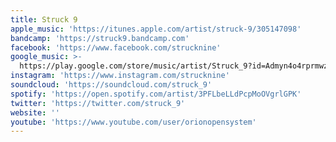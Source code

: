 ```yaml
---
title: Struck 9
apple_music: 'https://itunes.apple.com/artist/struck-9/305147098'
bandcamp: 'https://struck9.bandcamp.com'
facebook: 'https://www.facebook.com/strucknine'
google_music: >-
  https://play.google.com/store/music/artist/Struck_9?id=Admyn4o4rprmwz6lqovdwgj35uu
instagram: 'https://www.instagram.com/strucknine'
soundcloud: 'https://soundcloud.com/struck_9'
spotify: 'https://open.spotify.com/artist/3PFLbeLLdPcpMoOVgrlGPK'
twitter: 'https://twitter.com/struck_9'
website: ''
youtube: 'https://www.youtube.com/user/orionopensystem'
---
```

